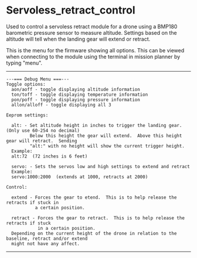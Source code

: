 # Servoless_retract_control
Used to control a servoless retract module for a drone using a BMP180 barometric pressure sensor
to measure altitude.  Settings based on the altitude will tell when the landing gear will extend 
or retract.

This is the menu for the firmware showing all options.  This can be viewed when connecting to the
module using the terminal in mission planner by typing "menu".

-------------------------------------------------------------------------------------------------
```
---=== Debug Menu ===---
Toggle options:
  aon/aoff - toggle displaying altitude information
  ton/toff - toggle displaying temperature information
  pon/poff - toggle displaying pressure information
  allon/alloff - toggle displaying all 3

Eeprom settings:

  alt: - Set altitude height in inches to trigger the landing gear. (Only use 60-254 no decimal)
         Below this height the gear will extend.  Above this height gear will retract.  Sending
         "alt:" with no height will show the current trigger height.
  Example:
  alt:72  (72 inches is 6 feet)

  servo: - Sets the servos low and high settings to extend and retract
  Example:
  servo:1000:2000  (extends at 1000, retracts at 2000)

Control:

  extend - Forces the gear to etend.  This is to help release the retracts if stuck in
           a certain position.

  retract - Forces the gear to retract.  This is to help release the retracts if stuck
            in a certain position.  
  Depending on the current height of the drone in relation to the baseline, retract and/or extend
  might not have any affect.
  ```
-------------------------------------------------------------------------------------------------
